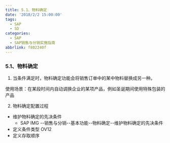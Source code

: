 ```yaml
---
title: 5.1、物料确定
date: '2018/2/2 15:00:00'
tags:
  - SAP
  - SD
categories:
  - SAP
  - SAP销售与分销实施指南
abbrlink: f802240f
---
```

### 5.1、物料确定  ###

1. 当条件满足时，物料确定功能会将销售订单中的某中物料替换成另一种。

使用场景：在某段时间内自动调换企业的某项产品，例如圣诞期间使用特殊包装的产品

2. 物料确定配置过程

* 维护物料确定的先决条件
    * SAP IMG --销售与分销--基本功能--物料确定--维护物料确定的先决条件    
* 定义条件类型 OV12
* 定义存取顺序 

